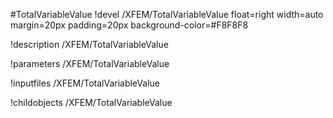 <!-- MOOSE Object Documentation Stub: Remove this when content is added. -->
#TotalVariableValue
!devel /XFEM/TotalVariableValue float=right width=auto margin=20px padding=20px background-color=#F8F8F8

!description /XFEM/TotalVariableValue

!parameters /XFEM/TotalVariableValue

!inputfiles /XFEM/TotalVariableValue

!childobjects /XFEM/TotalVariableValue
